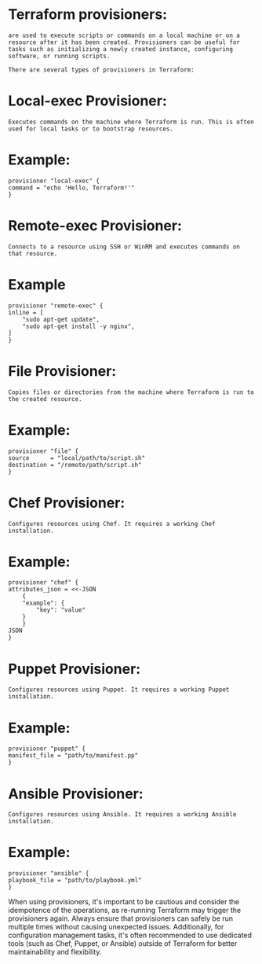 # Terraform provisioners:
    are used to execute scripts or commands on a local machine or on a resource after it has been created. Provisioners can be useful for tasks such as initializing a newly created instance, configuring software, or running scripts.

    There are several types of provisioners in Terraform:

# Local-exec Provisioner:
    Executes commands on the machine where Terraform is run. This is often used for local tasks or to bootstrap resources.
# Example:
    provisioner "local-exec" {
    command = "echo 'Hello, Terraform!'"
    }

# Remote-exec Provisioner:
    Connects to a resource using SSH or WinRM and executes commands on that resource.
# Example
    provisioner "remote-exec" {
    inline = [
        "sudo apt-get update",
        "sudo apt-get install -y nginx",
    ]
    }

# File Provisioner:
    Copies files or directories from the machine where Terraform is run to the created resource.
# Example:
    provisioner "file" {
    source      = "local/path/to/script.sh"
    destination = "/remote/path/script.sh"
    }

# Chef Provisioner:
    Configures resources using Chef. It requires a working Chef installation.
# Example:
    provisioner "chef" {
    attributes_json = <<-JSON
        {
        "example": {
            "key": "value"
        }
        }
    JSON
    }

# Puppet Provisioner:
    Configures resources using Puppet. It requires a working Puppet installation.
# Example:
    provisioner "puppet" {
    manifest_file = "path/to/manifest.pp"
    }

# Ansible Provisioner:
    Configures resources using Ansible. It requires a working Ansible installation.
# Example:
    provisioner "ansible" {
    playbook_file = "path/to/playbook.yml"
    }

When using provisioners, it's important to be cautious and consider the idempotence of the operations, as re-running Terraform may trigger the provisioners again. Always ensure that provisioners can safely be run multiple times without causing unexpected issues. Additionally, for configuration management tasks, it's often recommended to use dedicated tools (such as Chef, Puppet, or Ansible) outside of Terraform for better maintainability and flexibility.